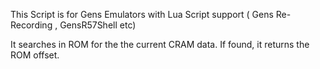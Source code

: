 This Script is for Gens Emulators with Lua Script support ( Gens Re-Recording , GensR57Shell etc) 

It searches in ROM for the the current CRAM data. If found, it returns the ROM offset.
